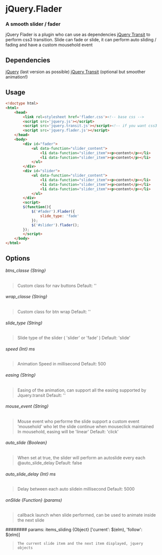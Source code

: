 jQuery.Flader
=============
### A smooth slider / fader

jQuery Flader is a plugin who can use as dependencies [jQuery Transit](http://ricostacruz.com/jquery.transit) to perform css3 transition.
Slide can fade or slide, it can perform auto sliding / fading and have a custom mousehold event

Dependencies
------------

[jQuery](http://jquery.com/) (last version as possible)
[jQuery Transit](http://ricostacruz.com/jquery.transit) (optional but smoother animation!)

Usage
-----

``` html
<!doctype html>
<html>
    <head>
		<link rel=stylesheet href='flader.css'><!-- base css -->
		<script src='jquery.js'></script>
		<script src='jquery.transit.js'></script><!-- if you want css3 animation -->
		<script src='jquery.flader.js'></script>
	</head>
	<body>
		<div id="fader">
			<ul data-function="slider_content">
				<li data-function="slider_item"><p>content</p></li>
				<li data-function="slider_item"><p>content</p></li>
			</ul>
		</div>
		<div id="slider">
			<ul data-function="slider_content">
				<li data-function="slider_item"><p>content</p></li>
				<li data-function="slider_item"><p>content</p></li>
				<li data-function="slider_item"><p>content</p></li>
			</ul>
		</div>
		<script>
		$(function(){
			$('#fader').Flader({
				slide_type: 'fade'
			});
			$('#slider').flader();
		});
		</script>
	</body>
</html>
```

Options
-------

###### btns_classe {String}
> Custom class for nav buttons
> Default: ''

###### wrap_classe {String}
> Custom class for btn wrap
> Default: ''

###### slide_type {String}
> Slide type of the slider ( 'slider' or 'fade' )
> Default: 'slide'

###### speed {Int} ms
> Animation Speed in millisecond
> Default: 500

###### easing {String}
> Easing of the animation, can support all the easing supported by Jquery.transit
> Default: ''

###### mouse_event {String}
> Mouse event who performe the slide
> support a custom event 'mousehold' who let the slide continue when mouseclick maintained
> In mousehold, easing will be 'linear'
> Default: 'click'

###### auto_slide {Boolean}
> When set at true, the slider will perform an autoslide every each @auto_slide_delay
> Default: false

###### auto_slide_delay {Int} ms
> Delay between each auto slidein millisecond
> Default: 5000

###### onSlide {Function} (params)
> callback launch when slide performed, can be used to animate inside the next slide

######## params: items_sliding {Object} \['current': $(elm), 'follow': $(elm)\]
>     The current slide item and the next item displayed, jquery objects
